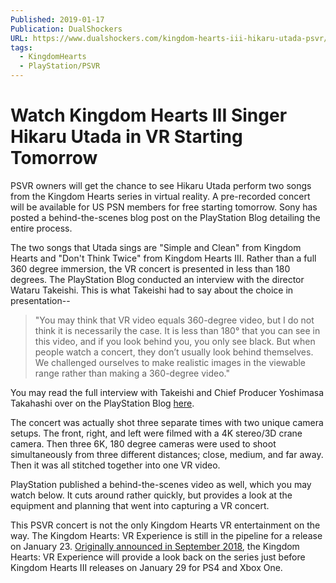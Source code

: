 ```yaml
---
Published: 2019-01-17
Publication: DualShockers
URL: https://www.dualshockers.com/kingdom-hearts-iii-hikaru-utada-psvr/
tags:
  - KingdomHearts
  - PlayStation/PSVR
---
```

# Watch Kingdom Hearts III Singer Hikaru Utada in VR Starting Tomorrow

PSVR owners will get the chance to see Hikaru Utada perform two songs from the Kingdom Hearts series in virtual reality. A pre-recorded concert will be available for US PSN members for free starting tomorrow. Sony has posted a behind-the-scenes blog post on the PlayStation Blog detailing the entire process.

The two songs that Utada sings are "Simple and Clean" from Kingdom Hearts and "Don't Think Twice" from Kingdom Hearts III. Rather than a full 360 degree immersion, the VR concert is presented in less than 180 degrees. The PlayStation Blog conducted an interview with the director Wataru Takeishi. This is what Takeishi had to say about the choice in presentation--

> "You may think that VR video equals 360-degree video, but I do not think it is necessarily the case. It is less than 180° that you can see in this video, and if you look behind you, you only see black. But when people watch a concert, they don’t usually look behind themselves. We challenged ourselves to make realistic images in the viewable range rather than making a 360-degree video."

You may read the full interview with Takeishi and Chief Producer Yoshimasa Takahashi over on the PlayStation Blog [here](https://blog.us.playstation.com/2019/01/17/hikaru-utada-performs-hikari-and-chikai-in-playstation-vr-available-tomorrow/).

The concert was actually shot three separate times with two unique camera setups. The front, right, and left were filmed with a 4K stereo/3D crane camera. Then three 6K, 180 degree cameras were used to shoot simultaneously from three different distances; close, medium, and far away. Then it was all stitched together into one VR video.

PlayStation published a behind-the-scenes video as well, which you may watch below. It cuts around rather quickly, but provides a look at the equipment and planning that went into capturing a VR concert.

This PSVR concert is not the only Kingdom Hearts VR entertainment on the way. The Kingdom Hearts: VR Experience is still in the pipeline for a release on January 23. [Originally announced in September 2018](https://www.dualshockers.com/kingdom-hearts-iii-3-vr-big-hero-6/), the Kingdom Hearts: VR Experience will provide a look back on the series just before Kingdom Hearts III releases on January 29 for PS4 and Xbox One.